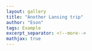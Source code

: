 ```yaml
---
layout: gallery
title: "Another Lansing trip"
author: "Eson"
tags: Example
excerpt_separator: <!--more-->
mathjax: true
---
```


